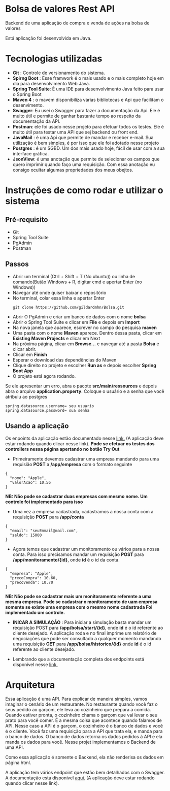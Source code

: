 # Bolsa de valores Rest API
Backend de uma aplicação de compra e venda de ações na bolsa de valores

Está aplicação foi desenvolvida em Java.

# Tecnologias utilizadas
* **Git** : Controle de versionamento do sistema.
* **Spirng Boot** : Esse framwork é o mais usado e o mais completo hoje em dia para desenvolvimento Web Java.
* **Spring Tool Suite**: É uma IDE para desenvolvimento Java feito para usar o Spring Boot
* **Maven 4** : o mavem disponibiliza várias bibliotecas e Api que facilitam o desenvimento.
* **Swagger**: Eu usei o Swagger para fazer a documentação da Api. Ele é muito útil e permite de ganhar bastante tempo ao respeito da documentação da API.
* **Postman**: ele foi usado nesse projeto para efetuar todos os testes. Ele é muito útil para testar uma API que sej backend ou front end.
* **JavaMail** : é uma Api que permite de mandar e receber e-mail. Sua utilização é bem simples, é por isso que ele foi adotado nesse projeto
* **Postgres** : é um SGBD. Um dos mais usado hoje, fácil de usar com a sua interface gráfica.
* **JsonView**: é uma anotação que permite de selecionar os campos que quero imprimir quando faço uma requisição. Com essa anotação eu consigo ocultar algumas propriedades dos meus obejtos.

# Instruções de como rodar e utilizar o sistema

## Pré-requisito

* Git
* Spring Tool Suite
* PgAdmin
* Postman

## Passos

* Abrir um terminal (Ctrl + Shift + T (No ubuntu)) ou linha de comando(Butão Windows + R, digitar cmd e apertar Enter (no Windows))
* Navegar até onde quiser baixar o repositório
* No terminal, colar essa linha e apertar Enter
  ```
  git clone https://github.com/gildardmhn/Bolsa.git
  ```
* Abrir O PgAdmin e criar um banco de dados com o nome **bolsa**
* Abrir o Spring Tool Suite e clicar em **File** e depois em **Import**
* Na nova janela que aparece, escrever no campo do pesquisa **maven**
* Uma pasta com o nome **Maven** aparece. Dentro dessa pasta, clicar em **Existing Maven Projects** e clicar em Next
* Na próxima página, clicar em **Browse...** e navegar até a pasta **Bolsa** e clicar abrir.
* Clicar em  **Finish**
* Esperar o download das dependências do Maven
* Clique direito no projeto e escolher **Run as** e depois escolher **Spring Boot App**
* O projeto está agora rodando.

Se ele apresentar um erro, abra o pacote **src/main/ressources** e depois abra o arquivo **application.property**.
Coloque o usuário e a senha que você atribuiu ao postgres
 ```
spring.datasource.username= seu usuario
spring.datasource.password= sua senha 
```

## Usando a aplicação

Os enpoints da aplicação estão documentado nesse [link.](http://localhost:9000/swagger-ui.html) (A aplicação deve estar rodando quando clicar nesse link).
**Pode se efetuar os testes dos controllers nessa página apertando no botão Try Out**
* Primeiramente devemos cadastrar uma empresa mandando para uma requisião **POST** a **/app/empresa** com o formato seguinte
```
{
  "nome": "Apple",
  "valorAcao": 10.56
}
```
**NB: Não pode se cadastrar duas empresas com mesmo nome. Um controle foi implementado para isso**

* Uma vez a empresa cadastrada, cadastramos a nossa conta com a requisição **POST** para **/app/conta**
```
{
  "email": "seuEmmail@mail.com",
  "saldo": 15000
}
```

* Agora temos que cadastrar um monitoramento ou vários para a nossa conta. Para isso precisamos mandar um requisição **POST** para
**/app/monitoramento/{id}**, onde **id** é o id da conta.
```
{
  "empresa": "Apple",
  "precoCompra": 10.60,
  "precoVenda": 10.70
}
```

**NB: Não pode se cadastrar mais um monitoramento referente a uma mesma empresa. 
Pode se cadastrar o monitoramento de uam empresa somente se existe uma empresa com o mesmo nome cadastrada Foi implementado um controle.**

* **INICAR A SIMULAÇÃO** : 
Para iniciar a simulação basta mandar um requisição POST para **/app/bolsa/start/{id}**, onde **id** é o id referente ao cliente desejado.
A aplicação roda e no final imprime um relatório de negociações que pode ser consultado a qualquer momento mandando uma 
requisição **GET** para **/app/bolsa/historico/{id}** onde **id** é o id referente ao cliente desejado.

* Lembrando que a documentação completa dos endpoints está disponível nesse [link.](http://localhost:9000/swagger-ui.html)

# Arquitetura
Essa aplicação é uma API. Para explicar de maneira simples, vamos imaginar o cenário de um restaurante. No restaurante quando você faz o seus pedido ao garçom, ele leva ao cozinheiro que prepara a comida. Quando estiver pronta, o cozinheiro chama o garçom que vai levar o seu prato para você comer. É a mesma coisa que acontece quando falamos de API. Nesse caso a API é o garçom, o cozinheiro é o banco de dados e você é o cliente. Você faz uma requisição para a API que trata ela, e manda para o banco de dados. O banco de dados retorna os dados pedidos à API e ela manda os dados para você. Nesse projet implementamos o Backend de uma API.

Como essa aplicação é somente o Backend, ela não renderisa os dados em página html.

A aplicação tem vários endpoint que estão bem detalhados com o Swagger. A documentação está disponível [aqui.](http://localhost:9000/swagger-ui.html) (A aplicação deve estar rodando quando clicar nesse link).
